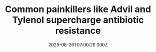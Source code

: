 ---
title: "Common painkillers like Advil and Tylenol supercharge antibiotic resistance"
date: 2025-08-26T07:00:29.000Z
category: Health
externalLink: "https://www.sciencedaily.com/releases/2025/08/250826005209.htm"
image: ""
excerpt: "Painkillers we often trust — ibuprofen and acetaminophen — may be quietly accelerating one of the world’s greatest health crises: antibiotic resistance. Researchers discovered that these drugs not only fuel bacterial resistance on their own but make it far worse when combined with antibiotics. The findings are especially troubling for aged care settings, where residents commonly take multiple medications, creating…"
---